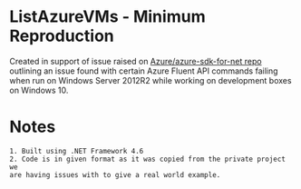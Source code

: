 ﻿# ListAzureVMs - Minimum Reproduction

Created in support of issue raised on 
[Azure/azure-sdk-for-net repo](https://github.com/Azure/azure-sdk-for-net) 
outlining an issue found with certain Azure Fluent API commands failing when 
run on Windows Server 2012R2 while working on development boxes on Windows 10.

# Notes
    1. Built using .NET Framework 4.6
	2. Code is in given format as it was copied from the private project we 
	are having issues with to give a real world example.

